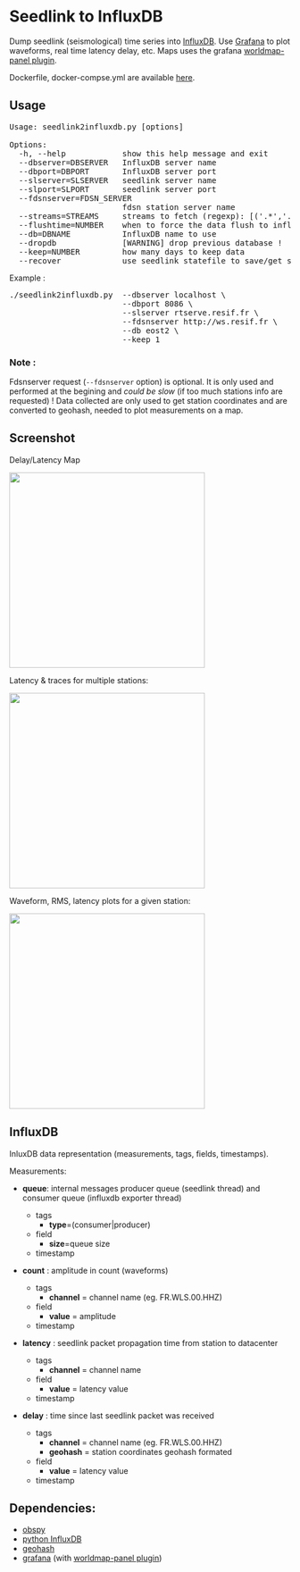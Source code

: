 # Seedlink to InfluxDB

Dump seedlink (seismological) time series into [InfluxDB](https://influxdata.com). Use [Grafana](http://grafana.org) to plot waveforms, real time latency delay, etc. Maps uses the grafana [worldmap-panel plugin](https://github.com/grafana/worldmap-panel).

Dockerfile, docker-compse.yml are available [here](https://github.com/marcopovitch/sl2influxdb/blob/master/docker/README.md).

## Usage
<pre>
Usage: seedlink2influxdb.py [options]

Options:
  -h, --help            show this help message and exit
  --dbserver=DBSERVER   InfluxDB server name
  --dbport=DBPORT       InfluxDB server port
  --slserver=SLSERVER   seedlink server name
  --slport=SLPORT       seedlink server port
  --fdsnserver=FDSN_SERVER
                        fdsn station server name
  --streams=STREAMS     streams to fetch (regexp): [('.*','.*','.*Z','.*')]
  --flushtime=NUMBER    when to force the data flush to influxdb
  --db=DBNAME           InfluxDB name to use
  --dropdb              [WARNING] drop previous database !
  --keep=NUMBER         how many days to keep data
  --recover             use seedlink statefile to save/get streams from last
</pre>

Example :
<pre>
./seedlink2influxdb.py	--dbserver localhost \
						--dbport 8086 \
						--slserver rtserve.resif.fr \
						--fdsnserver http://ws.resif.fr \
						--db eost2 \
						--keep 1
</pre>

### Note :

Fdsnserver request (`--fdsnserver` option) is optional. It is only used and performed at the begining and *could be slow* (if too much stations info are requested) ! Data collected are only used to get station coordinates and are converted to geohash,  needed to plot measurements on a map.


## Screenshot

Delay/Latency Map

<img src="https://cloud.githubusercontent.com/assets/4367036/22286118/6a4fa65e-e2ee-11e6-93ae-ae1b4f68a7a2.png" width="350">

<!--
<img src="https://cloud.githubusercontent.com/assets/4367036/19850077/d1ad4990-9f56-11e6-83ff-0c5de3587deb.png" width="400">
-->

Latency & traces for multiple stations:

<img src="https://cloud.githubusercontent.com/assets/4367036/12712706/95c4a38c-c8ca-11e5-8fa7-9c40bbdb8d24.png" width="350">

Waveform, RMS, latency plots for a given station:

<img src="https://cloud.githubusercontent.com/assets/4367036/12712707/95e9f498-c8ca-11e5-8115-cabb66dbf692.png" width="350">



## InfluxDB

InluxDB data representation (measurements, tags, fields, timestamps).

Measurements:

* **queue**: internal messages producer queue (seedlink thread) and consumer queue (influxdb exporter thread)
	* tags  
		* **type**=(consumer|producer)
	* field
		* **size**=queue size
	* timestamp

* **count** : amplitude in count (waveforms)
	* tags
		* **channel** = channel name (eg. FR.WLS.00.HHZ)
	* field
		* **value** = amplitude
	* timestamp

* **latency** : seedlink packet propagation time from station to datacenter
	* tags
		* **channel** = channel name
	* field
		* **value** = latency value
	* timestamp

* **delay** : time since last seedlink packet was received
	* tags
		* **channel** = channel name (eg. FR.WLS.00.HHZ)
		* **geohash** = station coordinates geohash formated
	* field
 		* **value** = latency value
	* timestamp


## Dependencies:
* [obspy](https://github.com/obspy/obspy/wiki)
* [python InfluxDB](https://github.com/influxdata/influxdb-python)
* [geohash](https://github.com/vinsci/geohash/)
* [grafana](http://grafana.org) (with [worldmap-panel plugin](https://github.com/grafana/worldmap-panel))
